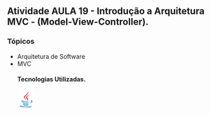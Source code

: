 <h2>Atividade AULA 19 - Introdução a Arquitetura MVC - (Model-View-Controller).</h2>

<h3>Tópicos</h3>
<ul>
<li>Arquitetura de Software </li>
<li>MVC</li>
<h4>Tecnologias Utilizadas.</h4>
 
<p align="left">
<a href="https://www.java.com" target="_blank" rel="noreferrer"> <img src="https://raw.githubusercontent.com/devicons/devicon/master/icons/java/java-original.svg" alt="java" width="40" height="40"/> </a> </p> 
